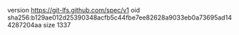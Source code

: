 version https://git-lfs.github.com/spec/v1
oid sha256:b129ae012d25390348acfb5c44fbe7ee82628a9033eb0a73695ad144287204aa
size 1337
